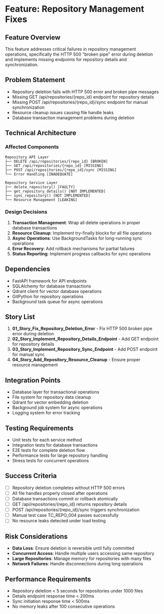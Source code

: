 # Feature: Repository Management Fixes

## Feature Overview
This feature addresses critical failures in repository management operations, specifically the HTTP 500 "broken pipe" error during deletion and implements missing endpoints for repository details and synchronization.

## Problem Statement
- Repository deletion fails with HTTP 500 error and broken pipe messages
- Missing GET /api/repositories/{repo_id} endpoint for repository details
- Missing POST /api/repositories/{repo_id}/sync endpoint for manual synchronization
- Resource cleanup issues causing file handle leaks
- Database transaction management problems during deletion

## Technical Architecture

### Affected Components
```
Repository API Layer
├── DELETE /api/repositories/{repo_id} [BROKEN]
├── GET /api/repositories/{repo_id} [MISSING]
├── POST /api/repositories/{repo_id}/sync [MISSING]
└── Error Handling [INADEQUATE]

Repository Service Layer
├── delete_repository() [FAULTY]
├── get_repository_details() [NOT IMPLEMENTED]
├── sync_repository() [NOT IMPLEMENTED]
└── Resource Management [LEAKING]
```

### Design Decisions
1. **Transaction Management**: Wrap all delete operations in proper database transactions
2. **Resource Cleanup**: Implement try-finally blocks for all file operations
3. **Async Operations**: Use BackgroundTasks for long-running sync operations
4. **Error Recovery**: Add rollback mechanisms for partial failures
5. **Status Reporting**: Implement progress callbacks for sync operations

## Dependencies
- FastAPI framework for API endpoints
- SQLAlchemy for database transactions
- Qdrant client for vector database operations
- GitPython for repository operations
- Background task queue for async operations

## Story List

1. **01_Story_Fix_Repository_Deletion_Error** - Fix HTTP 500 broken pipe error during deletion
2. **02_Story_Implement_Repository_Details_Endpoint** - Add GET endpoint for repository details
3. **03_Story_Implement_Repository_Sync_Endpoint** - Add POST endpoint for manual sync
4. **04_Story_Add_Repository_Resource_Cleanup** - Ensure proper resource management

## Integration Points
- Database layer for transactional operations
- File system for repository data cleanup
- Qdrant for vector embedding deletion
- Background job system for async operations
- Logging system for error tracking

## Testing Requirements
- Unit tests for each service method
- Integration tests for database transactions
- E2E tests for complete deletion flow
- Performance tests for large repository handling
- Stress tests for concurrent operations

## Success Criteria
- [ ] Repository deletion completes without HTTP 500 errors
- [ ] All file handles properly closed after operations
- [ ] Database transactions commit or rollback atomically
- [ ] GET /api/repositories/{repo_id} returns repository details
- [ ] POST /api/repositories/{repo_id}/sync triggers synchronization
- [ ] Manual test case TC_REPO_004 passes successfully
- [ ] No resource leaks detected under load testing

## Risk Considerations
- **Data Loss**: Ensure deletion is reversible until fully committed
- **Concurrent Access**: Handle multiple users accessing same repository
- **Large Repositories**: Manage memory for repositories with many files
- **Network Failures**: Handle disconnections during long operations

## Performance Requirements
- Repository deletion < 5 seconds for repositories under 1000 files
- Details endpoint response time < 200ms
- Sync initiation response time < 500ms
- No memory leaks after 100 consecutive operations